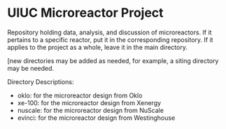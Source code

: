 # UIUC Microreactor Project

Repository holding data, analysis, and discussion of microreactors.  If it pertains to a specific reactor, put it in the corresponding repository.  If it applies to the project as a whole, leave it in the main directory.

[new directories may be added as needed, for example, a siting directory may be needed.

Directory Descriptions:

- oklo: for the microreactor design from Oklo
- xe-100: for the microreactor design from Xenergy
- nuscale: for the microreactor design from NuScale
- evinci: for the microreactor design from Westinghouse